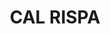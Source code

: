---
layout: test
title:  "CAL RISPA"
coordinates:
  - [1.460481370578471, 42.358474957844095]
  - [1.460550742508735, 42.358521507237313]
  - [1.460558431039459, 42.35851382209799]
  - [1.460678887550495, 42.358557163249841]
  - [1.460715623651238, 42.358496462036676]
  - [1.460649783610372, 42.358458861192872]
  - [1.460681725067733, 42.358440931767177]
  - [1.460605262015069, 42.358377597810488]
  - [1.460481370578471, 42.358474957844095]
---